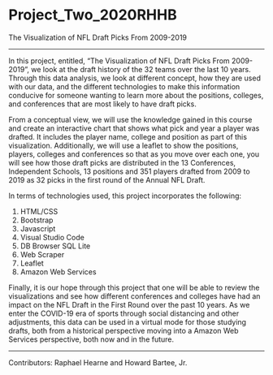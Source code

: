 # Project_Two_2020RHHB

The Visualization of NFL Draft Picks From 2009-2019
________________________________________

In this project, entitled, “The Visualization of NFL Draft Picks From 2009-2019”, we look at the draft history of the 32 teams over the last 10 years.  Through this data analysis, we look at different concept, how they are used with our data, and the different technologies to make this information conducive for someone wanting to learn more about the positions, colleges, and conferences that are most likely to have draft picks. 

From a conceptual view, we will use the knowledge gained in this course and create an interactive chart that shows what pick and year a player was drafted.  It includes the player name, college and position as part of this visualization. Additionally, we will use a leaflet to show the positions, players, colleges and conferences so that as you move over each one, you will see how those draft picks are distributed in the 13 Conferences, Independent Schools, 13 positions and 351 players drafted from 2009 to 2019 as 32 picks in the first round of the Annual NFL Draft. 

In terms of technologies used, this project incorporates the following: 
1.	HTML/CSS
2.	Bootstrap
3.	Javascript
4.	Visual Studio Code
5.	DB Browser SQL Lite
6.	Web Scraper
7.	Leaflet
8.	Amazon Web Services

Finally, it is our hope through this project that one will be able to review the visualizations and see how  different conferences and colleges have had an impact on the NFL Draft in the First Round over the past 10 years.  As we enter the COVID-19 era of sports through social distancing and other adjustments, this data can be used in a virtual mode for those studying drafts, both from a historical perspective moving into a Amazon Web Services perspective, both now and in the future. 
________________________________________
Contributors: Raphael Hearne and Howard Bartee, Jr. 



